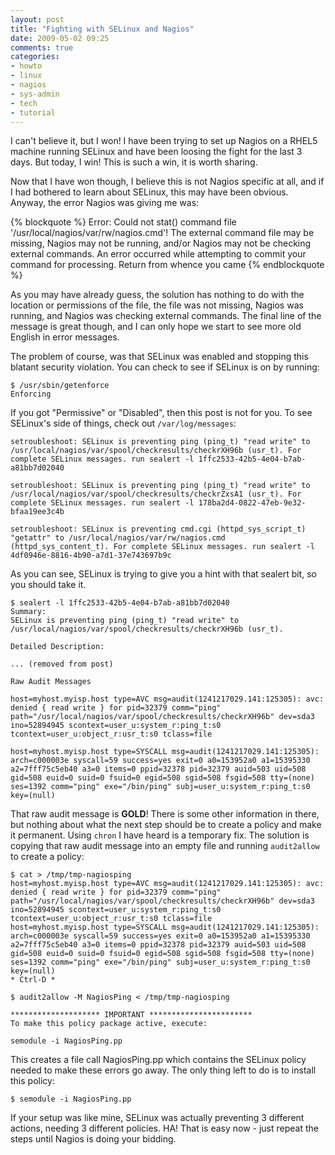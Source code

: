 ```yaml
---
layout: post
title: "Fighting with SELinux and Nagios"
date: 2009-05-02 09:25
comments: true
categories:
- howto
- linux
- nagios
- sys-admin
- tech
- tutorial
---
```

I can't believe it, but I won! I have been trying to set up Nagios on a RHEL5 machine running SELinux and have been loosing the fight for the last 3 days. But today, I win! This is such a win, it is worth sharing.

Now that I have won though, I believe this is not Nagios specific at all, and if I had bothered to learn about SELinux, this may have been obvious. Anyway, the error Nagios was giving me was:

{% blockquote %}
Error: Could not stat() command file '/usr/local/nagios/var/rw/nagios.cmd'!
The external command file may be missing, Nagios may not be running, and/or Nagios may not be checking external commands.
An error occurred while attempting to commit your command for processing.
Return from whence you came
{% endblockquote %}

As you may have already guess, the solution has nothing to do with the location or permissions of the file, the file was not missing, Nagios was running, and Nagios was checking external commands. The final line of the message is great though, and I can only hope we start to see more old English in error messages.

The problem of course, was that SELinux was enabled and stopping this blatant security violation. You can check to see if SELinux is on by running:

```
$ /usr/sbin/getenforce
Enforcing
```

If you got "Permissive" or "Disabled", then this post is not for you. To see SELinux's side of things, check out `/var/log/messages`:

```
setroubleshoot: SELinux is preventing ping (ping_t) "read write" to /usr/local/nagios/var/spool/checkresults/checkrXH96b (usr_t). For complete SELinux messages. run sealert -l 1ffc2533-42b5-4e04-b7ab-a81bb7d02040

setroubleshoot: SELinux is preventing ping (ping_t) "read write" to /usr/local/nagios/var/spool/checkresults/checkrZxsA1 (usr_t). For complete SELinux messages. run sealert -l 178ba2d4-0822-47eb-9e32-bfaa19ee3c4b

setroubleshoot: SELinux is preventing cmd.cgi (httpd_sys_script_t) "getattr" to /usr/local/nagios/var/rw/nagios.cmd (httpd_sys_content_t). For complete SELinux messages. run sealert -l 4df0946e-8816-4b90-a7d1-37e743697b9c
```

As you can see, SELinux is trying to give you a hint with that sealert bit, so you should take it.

```
$ sealert -l 1ffc2533-42b5-4e04-b7ab-a81bb7d02040
Summary:
SELinux is preventing ping (ping_t) "read write" to
/usr/local/nagios/var/spool/checkresults/checkrXH96b (usr_t).

Detailed Description:

... (removed from post)

Raw Audit Messages

host=myhost.myisp.host type=AVC msg=audit(1241217029.141:125305): avc: denied { read write } for pid=32379 comm="ping" path="/usr/local/nagios/var/spool/checkresults/checkrXH96b" dev=sda3 ino=52894945 scontext=user_u:system_r:ping_t:s0 tcontext=user_u:object_r:usr_t:s0 tclass=file

host=myhost.myisp.host type=SYSCALL msg=audit(1241217029.141:125305): arch=c000003e syscall=59 success=yes exit=0 a0=153952a0 a1=15395330 a2=7fff75c5eb40 a3=0 items=0 ppid=32378 pid=32379 auid=503 uid=508 gid=508 euid=0 suid=0 fsuid=0 egid=508 sgid=508 fsgid=508 tty=(none) ses=1392 comm="ping" exe="/bin/ping" subj=user_u:system_r:ping_t:s0 key=(null)
```

That raw audit message is **GOLD**! There is some other information in there, but nothing about what the next step should be to create a policy and make it permanent. Using `chron` I have heard is a temporary fix. The solution is copying that raw audit message into an empty file and running `audit2allow` to create a policy:

```
$ cat > /tmp/tmp-nagiosping
host=myhost.myisp.host type=AVC msg=audit(1241217029.141:125305): avc: denied { read write } for pid=32379 comm="ping" path="/usr/local/nagios/var/spool/checkresults/checkrXH96b" dev=sda3 ino=52894945 scontext=user_u:system_r:ping_t:s0 tcontext=user_u:object_r:usr_t:s0 tclass=file
host=myhost.myisp.host type=SYSCALL msg=audit(1241217029.141:125305): arch=c000003e syscall=59 success=yes exit=0 a0=153952a0 a1=15395330 a2=7fff75c5eb40 a3=0 items=0 ppid=32378 pid=32379 auid=503 uid=508 gid=508 euid=0 suid=0 fsuid=0 egid=508 sgid=508 fsgid=508 tty=(none) ses=1392 comm="ping" exe="/bin/ping" subj=user_u:system_r:ping_t:s0 key=(null)
* Ctrl-D *

$ audit2allow -M NagiosPing < /tmp/tmp-nagiosping

******************** IMPORTANT ***********************
To make this policy package active, execute:

semodule -i NagiosPing.pp
```

This creates a file call NagiosPing.pp which contains the SELinux policy needed to make these errors go away. The only thing left to do is to install this policy:

```
$ semodule -i NagiosPing.pp
```

If your setup was like mine, SELinux was actually preventing 3 different actions, needing 3 different policies. HA! That is easy now - just repeat the steps until Nagios is doing your bidding.
